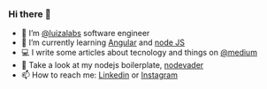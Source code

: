 ### Hi there 👋

- 🔭 I’m [@luizalabs](https://github.com/luizalabs) software engineer
- 🌱 I’m currently learning [Angular](https://angular.io/) and [node JS](https://nodejs.org/)
- 💻 I write some articles about tecnology and things on [@medium](http://medium.com/@stanley.gomes)
- 🚀 Take a look at my nodejs boilerplate, [nodevader](https://github.com/stanleygomes/nodevader)
- 📫 How to reach me: [Linkedin](https://www.linkedin.com/in/stanley-gomes) or [Instagram](https://www.instagram.com/stanley.gomes)
